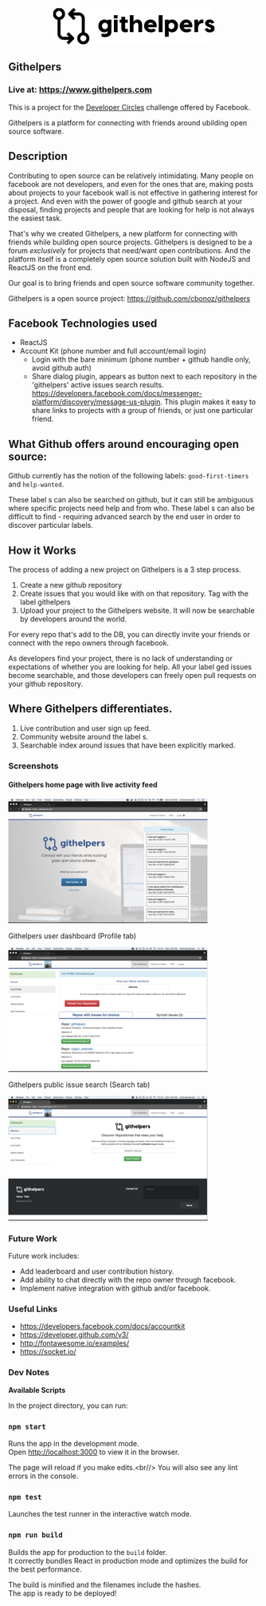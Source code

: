 <div style="text-align:center">
    <img src="./src/assets/githelpers_trans.png"/>
</div>

Githelpers
--

<h3>Live at: <a href="https://www.githelpers.com">https://www.githelpers.com</a></h3>

This is a project for the <a href="https://developercircles.devpost.com/">Developer Circles</a> challenge offered by Facebook.

Githelpers is a platform for connecting with friends around ubilding open source software.

## Description

Contributing to open source can be relatively intimidating. Many people on facebook are not developers, and even for the ones that are, making posts about projects to your facebook wall is not effective in gathering interest for a project. 
 And even with the power of google and github search at your disposal, finding projects and people that are looking for help is not always the easiest task.

That's why we created Githelpers, a new platform for connecting with friends while building open source projects. Githelpers is designed to be a forum *exclusively* for projects that need/want open contributions. And the platform itself is a completely open source solution built with NodeJS and ReactJS on the front end. 

Our goal is to bring friends and open source software community together.

Githelpers is a open source project: 
<a href="https://github.com/cbonoz/githelpers">https://github.com/cbonoz/githelpers</a>

## Facebook Technologies used

* ReactJS
* Account Kit (phone number and full account/email login)
    - Login with the bare minimum (phone number + github handle only, avoid github auth)
    -  Share dialog plugin, appears as button next to each repository in the 'githelpers' active issues search results. https://developers.facebook.com/docs/messenger-platform/discovery/message-us-plugin. This plugin makes it easy to share links to projects with a group of friends, or just one particular friend.

##  What Github offers around encouraging open source:

Github currently has the notion of the following labels: `good-first-timers` and `help-wanted`.

These label s can also be searched on github, but it can still be ambiguous where specific projects need help and from who. These label s can also be difficult to find - requiring advanced search by the end user in order to discover particular labels.

## How it Works

The process of adding a new project on Githelpers is a 3 step process.

1. Create a new github repository
2. Create issues that you would like with on that repository. Tag with the label githelpers
3. Upload your project to the Githelpers website. It will now be searchable by developers around the world.

For every repo that's add to the DB, you can directly invite your friends or connect with the repo owners through facebook.

As developers find your project, there is no lack of understanding or expectations  of whether you are looking for help. All your label ged issues become searchable, and those developers can freely open pull requests on your github repository.

## Where Githelpers differentiates.

<ol>
    <li>Live contribution and user sign up feed.</li>
    <li>Community website around the label s. </li>
    <li>Searchable index around issues that have been explicitly marked.</li>
</ol>

### Screenshots

<h4>Githelpers home page with live activity feed</h4>
<img src="./img/githelpers_home.png" width="400"/>
<p>Githelpers user dashboard (Profile tab)</p>
<img src="./img/githelpers_dash.png" width="400"/>
<p>Githelpers public issue search (Search tab)</p>
<img src="./img/githelpers_search.png" width="400"/>

### Future Work

Future work includes:
* Add leaderboard and user contribution history.
* Add ability to chat directly with the repo owner through facebook.
* Implement native integration with github and/or facebook.

### Useful Links
* https://developers.facebook.com/docs/accountkit
* https://developer.github.com/v3/
* http://fontawesome.io/examples/
* https://socket.io/

### Dev Notes

<b>Available Scripts</b>

In the project directory, you can run:

### `npm start`
Runs the app in the development mode.<br/>
Open [http://localhost:3000](http://localhost:3000) to view it in the browser.

The page will reload if you make edits.<br//>
You will also see any lint errors in the console.

### `npm test`
Launches the test runner in the interactive watch mode.<br/>

### `npm run build`
Builds the app for production to the `build` folder.<br/>
It correctly bundles React in production mode and optimizes the build for the best performance.

The build is minified and the filenames include the hashes.<br/>
The app is ready to be deployed!
